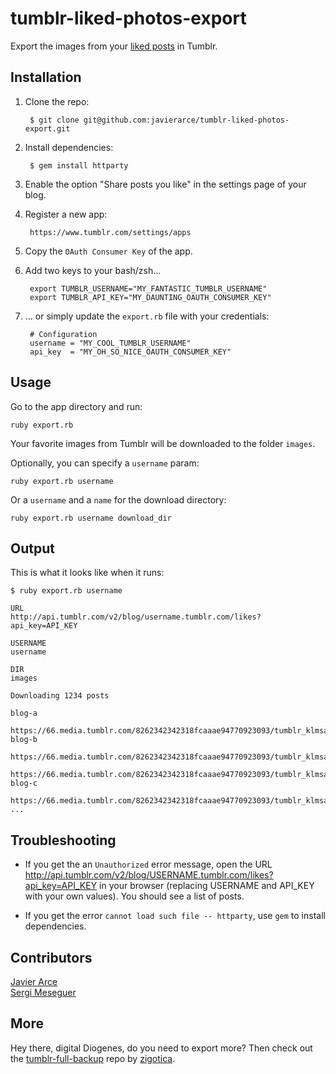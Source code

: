 tumblr-liked-photos-export
=============

Export the images from your [liked posts](https://www.tumblr.com/likes) in Tumblr.

## Installation

1. Clone the repo:  

        $ git clone git@github.com:javierarce/tumblr-liked-photos-export.git

2. Install dependencies:

        $ gem install httparty

3. Enable the option "Share posts you like" in the settings page of your blog.
 
4. Register a new app:  

        https://www.tumblr.com/settings/apps

5. Copy the `OAuth Consumer Key` of the app.  
6. Add two keys to your bash/zsh…  

        export TUMBLR_USERNAME="MY_FANTASTIC_TUMBLR_USERNAME"  
        export TUMBLR_API_KEY="MY_DAUNTING_OAUTH_CONSUMER_KEY"  
               
7. … or simply update the `export.rb` file with your credentials:
        
        # Configuration
        username = "MY_COOL_TUMBLR_USERNAME"
        api_key  = "MY_OH_SO_NICE_OAUTH_CONSUMER_KEY"

## Usage

Go to the app directory and run:  

    ruby export.rb

Your favorite images from Tumblr will be downloaded to the folder `images`.

Optionally, you can specify a `username` param:

    ruby export.rb username

Or a `username` and a `name` for the download directory:

    ruby export.rb username download_dir

## Output

This is what it looks like when it runs:

```
$ ruby export.rb username

URL
http://api.tumblr.com/v2/blog/username.tumblr.com/likes?api_key=API_KEY

USERNAME
username

DIR
images

Downloading 1234 posts

blog-a
   https://66.media.tumblr.com/8262342342318fcaaae94770923093/tumblr_klmsadflkldsk1_500.jpg
blog-b
   https://66.media.tumblr.com/8262342342318fcaaae94770923093/tumblr_klmsadflkldsk1_500.jpg
   https://66.media.tumblr.com/8262342342318fcaaae94770923093/tumblr_klmsadflkldsk1_500.jpg
blog-c
  https://66.media.tumblr.com/8262342342318fcaaae94770923093/tumblr_klmsadflkldsk1_500.jpg
...
```

## Troubleshooting

- If you get the an `Unauthorized` error message, open the URL http://api.tumblr.com/v2/blog/USERNAME.tumblr.com/likes?api_key=API_KEY in your browser (replacing USERNAME and API_KEY with your own values). You should see a list of posts.

- If you get the error `cannot load such file -- httparty`, use `gem` to install dependencies.

## Contributors

[Javier Arce](https://github.com/javierarce)  
[Sergi Meseguer](https://github.com/zigotica)

## More

Hey there, digital Diogenes, do you need to export more? Then check out the [tumblr-full-backup](https://github.com/zigotica/tumblr-full-backup) repo by [zigotica](https://github.com/zigotica).
